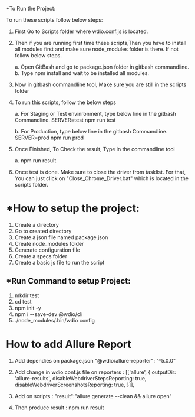 *To Run the Project:

To run these scripts follow below steps:

1. First Go to Scripts folder where wdio.conf.js is located.
2. Then if you are running first time these scripts,Then you have to install all modules first and make
    sure node_modules folder is there. If not follow below steps.

    a. Open GitBash and go to package.json folder in gitbash commandline.
    b. Type npm install and wait to be installed all modules.

3. Now in gitbash commandline tool, Make sure you are still in the scripts folder
4. To run this scripts, follow the below steps

    a. For Staging or Test envinronment, type below line in the gitbash Commandline.
        SERVER=test npm run test

    b. For Production, type below line in the gitbash Commandline.
        SERVER=prod npm run prod

5. Once Finished, To Check the result, Type in the commandline tool

    a. npm run result

6. Once test is done. Make sure to close the driver from tasklist. For that, You can just click on
    "Close_Chrome_Driver.bat" which is located in the scripts folder.
	

*How to setup the project:
===================================
1. Create a directory
2. Go to created directory
3. Create a json file named package.json
4. Create node_modules folder
5. Generate configuration file
6. Create a specs folder
7. Create a basic js file to run the script

*Run Command to setup Project:
---------------
1. mkdir test
2. cd test
3. npm init -y
4. npm i --save-dev @wdio/cli
5. ./node_modules/.bin/wdio config



How to add Allure Report
=====================================
1. Add dependies on package.json  "@wdio/allure-reporter": "^5.0.0"
2. Add change in wdio.conf.js file on reporters :  [['allure', {
        outputDir: 'allure-results',
        disableWebdriverStepsReporting: true,
        disableWebdriverScreenshotsReporting: true,
    }]],

3. Add on scripts : "result":"allure generate --clean && allure open"
4. Then produce result : npm run result
